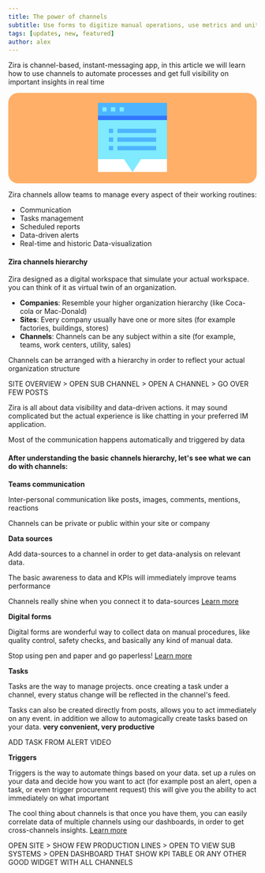 ```yaml
---
title: The power of channels
subtitle: Use forms to digitize manual operations, use metrics and unit of measures in order to trigger alerts and visualize your data
tags: [updates, new, featured]
author: alex
---
```

Zira is channel-based, instant-messaging app, in this article we will learn how to use channels to automate processes and get full visibility on important insights in real time
<div style="text-align:center; background-color:#FFAF68; padding:20px;border-radius:20px">
<img width="140px" src="/uploads/pop-up.svg"/>
</div>

Zira channels allow teams to manage every aspect of their working routines:
- Communication
- Tasks management
- Scheduled reports
- Data-driven alerts
- Real-time and historic Data-visualization 

#### Zira channels hierarchy

Zira designed as a digital workspace that simulate your actual workspace. you can think of it as virtual twin of an organization.

- **Companies**: Resemble your higher organization hierarchy (like Coca-cola or Mac-Donald)
- **Sites**: Every company usually have one or more sites (for example factories, buildings, stores)
- **Channels**: Channels can be any subject within a site (for example, teams, work centers, utility, sales)

Channels can be arranged with a hierarchy in order to reflect your actual organization structure

SITE OVERVIEW > OPEN SUB CHANNEL > OPEN A CHANNEL > GO OVER FEW POSTS



Zira is all about data visibility and data-driven actions. it may sound complicated but the actual experience is like chatting in your preferred IM application.

Most of the communication happens automatically and triggered by data

#### After understanding the basic channels hierarchy, let's see what we can do with channels:


**Teams communication**

Inter-personal communication like posts, images, comments, mentions, reactions

Channels can be private or public within your site or company

**Data sources** 

Add data-sources to a channel in order to get data-analysis on relevant data. 

The basic awareness to data and KPIs will immediately improve teams performance

Channels really shine when you connect it to data-sources   [Learn more](../_docs/data-sources/introduction.md)


**Digital forms**

Digital forms are wonderful way to collect data on manual procedures, like quality control, safety checks, and basically any kind of manual data. 

Stop using pen and paper and go paperless!  [Learn more](../_docs/data-sources/forms.md)

**Tasks**

Tasks are the way to manage projects. once creating a task under a channel, every status change will be reflected in the channel's feed. 

Tasks can also be created directly from posts, allows you to act immediately on any event. in addition we allow to automagically create tasks based on your data. **very convenient, very productive**

ADD TASK FROM ALERT VIDEO

**Triggers**

Triggers is the way to automate things based on your data. set up a rules on your data and decide how you want to act (for example post an alert, open a task, or even trigger procurement request) this will give you the ability to act immediately on what important  

The cool thing about channels is that once you have them, you can easily correlate data of multiple channels using our dashboards, in order to get cross-channels insights.
[Learn more](../_docs/data-sources/triggers.md)

OPEN SITE > SHOW FEW PRODUCTION LINES > OPEN TO VIEW SUB SYSTEMS > OPEN DASHBOARD THAT SHOW KPI TABLE OR ANY OTHER GOOD WIDGET WITH ALL CHANNELS






